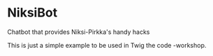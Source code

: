 # NiksiBot
Chatbot that provides Niksi-Pirkka's handy hacks

This is just a simple example to be used in Twig the code -workshop.
